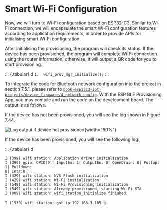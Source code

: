 # Smart Wi-Fi Configuration
Now, we will turn to Wi-Fi configuration based on ESP32-C3. Similar to
Wi-Fi connection, we will encapsulate the smart Wi-Fi configuration
features according to application requirements, in order to provide APIs
for initialising smart Wi-Fi configuration.

After initialising the provisioning, the program will check its status.
If the device has been provisioned, the program will complete Wi-Fi
connection using the router information; otherwise, it will output a QR
code for you to start provisioning.

::: {.tabular}
d `1.  wifi_prov_mgr_initialize();`
:::

To integrate the code for Bluetooth network configuration into the
project in section 7.5.1, please refer to
[`book-esp32c3-iot-projects/device_firmware/4_network_config`](https://github.com/espressif/book-esp32c3-iot-projects/tree/main/device_firmware/4_network_config).
With the ESP BLE Provisioning App, you may compile and run the code on
the development board. The output is as follows.

If the device has not been provisioned, you will see the log shown in
Figure 7.44.

![Log output if device not provisioned](D7Z/7-44){width="90%"}

If the device has been provisioned, you will see the following log:

::: {.tabular}
d

    I (399) wifi station: Application driver initialization   
    I (399) gpio: GPIO[9]| InputEn: 1| OutputEn: 0| OpenDrain: 0| Pullup: 1| Pulldown: 
    0| Intr:0 
    I (429) wifi station: NVS Flash initialization   
    I (429) wifi station: Wi-Fi initialization   
    I (549) wifi station: Wi-Fi Provisioning initialization   
    I (549) wifi station: Already provisioned, starting Wi-Fi STA   
    I (809) wifi station: wifi_station_initialize finished.   

`I (1939) wifi station: got ip:192.168.3.105`
:::
